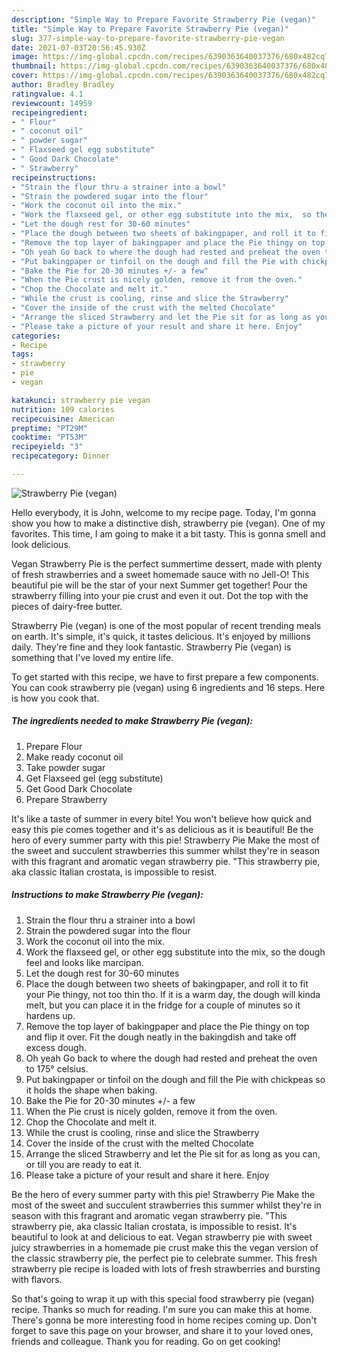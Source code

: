 ```yaml
---
description: "Simple Way to Prepare Favorite Strawberry Pie (vegan)"
title: "Simple Way to Prepare Favorite Strawberry Pie (vegan)"
slug: 377-simple-way-to-prepare-favorite-strawberry-pie-vegan
date: 2021-07-03T20:56:45.930Z
image: https://img-global.cpcdn.com/recipes/6390363640037376/680x482cq70/strawberry-pie-vegan-recipe-main-photo.jpg
thumbnail: https://img-global.cpcdn.com/recipes/6390363640037376/680x482cq70/strawberry-pie-vegan-recipe-main-photo.jpg
cover: https://img-global.cpcdn.com/recipes/6390363640037376/680x482cq70/strawberry-pie-vegan-recipe-main-photo.jpg
author: Bradley Bradley
ratingvalue: 4.1
reviewcount: 14959
recipeingredient:
- " Flour"
- " coconut oil"
- " powder sugar"
- " Flaxseed gel egg substitute"
- " Good Dark Chocolate"
- " Strawberry"
recipeinstructions:
- "Strain the flour thru a strainer into a bowl"
- "Strain the powdered sugar into the flour"
- "Work the coconut oil into the mix."
- "Work the flaxseed gel, or other egg substitute into the mix,  so the dough feel and looks like marcipan."
- "Let the dough rest for 30-60 minutes"
- "Place the dough between two sheets of bakingpaper, and roll it to fit your Pie thingy, not too thin tho. If it is a warm day, the dough will kinda melt, but you can place it in the fridge for a couple of minutes so it hardens up."
- "Remove the top layer of bakingpaper and place the Pie thingy on top and flip it over. Fit the dough neatly in the bakingdish and take off excess dough."
- "Oh yeah Go back to where the dough had rested and preheat the oven to 175° celsius."
- "Put bakingpaper or tinfoil on the dough and fill the Pie with chickpeas so it holds the shape when baking."
- "Bake the Pie for 20-30 minutes +/- a few"
- "When the Pie crust is nicely golden, remove it from the oven."
- "Chop the Chocolate and melt it."
- "While the crust is cooling, rinse and slice the Strawberry"
- "Cover the inside of the crust with the melted Chocolate"
- "Arrange the sliced Strawberry and let the Pie sit for as long as you can, or till you are ready to eat it."
- "Please take a picture of your result and share it here. Enjoy"
categories:
- Recipe
tags:
- strawberry
- pie
- vegan

katakunci: strawberry pie vegan 
nutrition: 109 calories
recipecuisine: American
preptime: "PT29M"
cooktime: "PT53M"
recipeyield: "3"
recipecategory: Dinner

---
```



![Strawberry Pie (vegan)](https://img-global.cpcdn.com/recipes/6390363640037376/680x482cq70/strawberry-pie-vegan-recipe-main-photo.jpg)

Hello everybody, it is John, welcome to my recipe page. Today, I'm gonna show you how to make a distinctive dish, strawberry pie (vegan). One of my favorites. This time, I am going to make it a bit tasty. This is gonna smell and look delicious.

Vegan Strawberry Pie is the perfect summertime dessert, made with plenty of fresh strawberries and a sweet homemade sauce with no Jell-O! This beautiful pie will be the star of your next Summer get together! Pour the strawberry filling into your pie crust and even it out. Dot the top with the pieces of dairy-free butter.

Strawberry Pie (vegan) is one of the most popular of recent trending meals on earth. It's simple, it's quick, it tastes delicious. It's enjoyed by millions daily. They're fine and they look fantastic. Strawberry Pie (vegan) is something that I've loved my entire life.


To get started with this recipe, we have to first prepare a few components. You can cook strawberry pie (vegan) using 6 ingredients and 16 steps. Here is how you cook that.

<!--inarticleads1-->

##### The ingredients needed to make Strawberry Pie (vegan):

1. Prepare  Flour
1. Make ready  coconut oil
1. Take  powder sugar
1. Get  Flaxseed gel (egg substitute)
1. Get  Good Dark Chocolate
1. Prepare  Strawberry


It&#39;s like a taste of summer in every bite! You won&#39;t believe how quick and easy this pie comes together and it&#39;s as delicious as it is beautiful! Be the hero of every summer party with this pie! Strawberry Pie Make the most of the sweet and succulent strawberries this summer whilst they&#39;re in season with this fragrant and aromatic vegan strawberry pie. &#34;This strawberry pie, aka classic Italian crostata, is impossible to resist. 

<!--inarticleads2-->

##### Instructions to make Strawberry Pie (vegan):

1. Strain the flour thru a strainer into a bowl
1. Strain the powdered sugar into the flour
1. Work the coconut oil into the mix.
1. Work the flaxseed gel, or other egg substitute into the mix,  so the dough feel and looks like marcipan.
1. Let the dough rest for 30-60 minutes
1. Place the dough between two sheets of bakingpaper, and roll it to fit your Pie thingy, not too thin tho. If it is a warm day, the dough will kinda melt, but you can place it in the fridge for a couple of minutes so it hardens up.
1. Remove the top layer of bakingpaper and place the Pie thingy on top and flip it over. Fit the dough neatly in the bakingdish and take off excess dough.
1. Oh yeah Go back to where the dough had rested and preheat the oven to 175° celsius.
1. Put bakingpaper or tinfoil on the dough and fill the Pie with chickpeas so it holds the shape when baking.
1. Bake the Pie for 20-30 minutes +/- a few
1. When the Pie crust is nicely golden, remove it from the oven.
1. Chop the Chocolate and melt it.
1. While the crust is cooling, rinse and slice the Strawberry
1. Cover the inside of the crust with the melted Chocolate
1. Arrange the sliced Strawberry and let the Pie sit for as long as you can, or till you are ready to eat it.
1. Please take a picture of your result and share it here. Enjoy


Be the hero of every summer party with this pie! Strawberry Pie Make the most of the sweet and succulent strawberries this summer whilst they&#39;re in season with this fragrant and aromatic vegan strawberry pie. &#34;This strawberry pie, aka classic Italian crostata, is impossible to resist. It&#39;s beautiful to look at and delicious to eat. Vegan strawberry pie with sweet juicy strawberries in a homemade pie crust make this the vegan version of the classic strawberry pie, the perfect pie to celebrate summer. This fresh strawberry pie recipe is loaded with lots of fresh strawberries and bursting with flavors. 

So that's going to wrap it up with this special food strawberry pie (vegan) recipe. Thanks so much for reading. I'm sure you can make this at home. There's gonna be more interesting food in home recipes coming up. Don't forget to save this page on your browser, and share it to your loved ones, friends and colleague. Thank you for reading. Go on get cooking!
